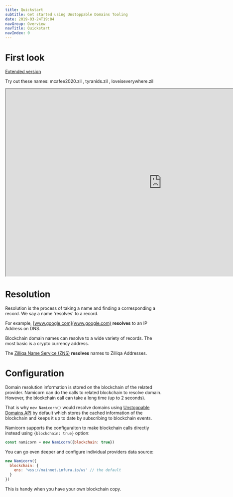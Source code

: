 ```yaml
---
title: Quickstart
subtitle: Get started using Unstoppable Domains Tooling
date: 2019-03-24T19:04
navGroup: Overview
navTitle: Quickstart
navIndex: 0
---
```


# First look

<a target="_blank" href="https://unstoppabledomains.github.io/namicorn-searchbar/">Extended version</a>

Try out these names: mcafee2020.zil , tyranids.zil , loveiseverywhere.zil
<iframe src="https://unstoppabledomains.github.io/namicorn-searchbar/#/frame" width="1000" height="600"></iframe>


# Resolution

Resolution is the process of taking a name and finding a corresponding a record.
We say a name 'resolves' to a record.

For example, [www.google.com](www.google.com) **resolves** to an IP Address on
DNS.

Blockchain domain names can resolve to a wide variety of records. The most basic
is a crypto currency address.


The [Zilliqa Name Service (ZNS)](https://unstoppabledomains.com/) **resolves** names to Zilliqa Addresses.

# Configuration

Domain resolution information is stored on the blockchain of the related provider.
Namicorn can do the calls to related blockchain to resolve domain.
However, the blockchain call can take a long time (up to 2 seconds).


That is why `new Namicorn()` would resolve domains using [Unstoppable Domains API](https://docs.unstoppabledomains.com/docs/api/reference/) by default which stores the cached information of the blockchain and keeps it up to date by subscribing to blockchain events.

Namicorn supports the configuraiton to make blockchain calls directly instead using `{blockchain: true}` option:

```javascript
const namicorn = new Namicorn({blockchain: true})
```

You can go even deeper and configure individual providers data source:

``` javascript
new Namicorn({
  blockchain: {
    ens: 'wss://mainnet.infura.io/ws' // the default
  }
})
```

This is handy when you have your own blockchain copy.

